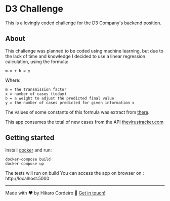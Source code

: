 # D3 Challenge

This is a lovingly coded challenge for the D3 Company's backend position.

## About

This challenge was planned to be coded using machine learning, but due to the lack of time and knowledge I decided to use a linear regression calculation, using the formula: 

```
m.x + b = y
```

Where:

```
m = the transmission factor
x = number of cases (today)
b = a weight to adjust the predicted final value
y = the number of cases predicted for given information x
```

The values of some constants of this formula was extract from [there](https://medium.com/@caiquecoelho/intelig%C3%AAncia-artificial-e-sir-na-predi%C3%A7%C3%A3o-do-fim-da-primeira-onda-do-coronav%C3%ADrus-no-brasil-parte-5-f3c2bc682fdc).

This app consumes the total of new cases from the API [thevirustracker.com](https://thevirustracker.com/free-api?global=stats)

## Getting started

Install [docker](https://docs.docker.com/engine/installation/) and run:

```
docker-compose build
docker-compose up
```
The tests will run on build
You can access the app on browser on : http://localhost:5000

---

Made with ♥ by Hikaro Cordeiro :wave: [Get in touch!](https://www.linkedin.com/in/hikaro-cordeiro/)

